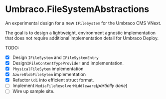 # Umbraco.FileSystemAbstractions
An experimental design for a new `IFileSystem` for the Umbraco CMS VNext.

The goal is to design a lightweight, environment agnostic implementation that does not require
additional implementation detail for Umbraco Deploy.

TODO:
- [x] Design `IFileSystem` and `IFileSystemEntry`
- [x] Design`IFileContentTypeProvider` and implementation.
- [x] `PhysicalFileSytem` implementation
- [x] `AzureBlobFileSytem` implementation
- [x] Refactor `Udi` into efficient struct format.
- [ ] Implement `MediaFileResolverMiddleware`(_partially done_)
- [ ] Wire up sample site.
